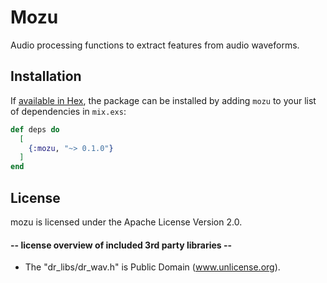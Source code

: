 # Mozu

Audio processing functions to extract features from audio waveforms.

## Installation

If [available in Hex](https://hex.pm/docs/publish), the package can be installed
by adding `mozu` to your list of dependencies in `mix.exs`:

```elixir
def deps do
  [
    {:mozu, "~> 0.1.0"}
  ]
end
```

## License
mozu is licensed under the Apache License Version 2.0.

#### -- license overview of included 3rd party libraries --
- The "dr_libs/dr_wav.h" is Public Domain (www.unlicense.org).
